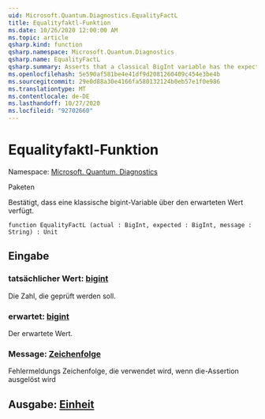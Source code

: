```yaml
---
uid: Microsoft.Quantum.Diagnostics.EqualityFactL
title: Equalityfaktl-Funktion
ms.date: 10/26/2020 12:00:00 AM
ms.topic: article
qsharp.kind: function
qsharp.namespace: Microsoft.Quantum.Diagnostics
qsharp.name: EqualityFactL
qsharp.summary: Asserts that a classical BigInt variable has the expected value.
ms.openlocfilehash: 5e590af581be4e41df9d2081260409c454e3be4b
ms.sourcegitcommit: 29e0d88a30e4166fa580132124b0eb57e1f0e986
ms.translationtype: MT
ms.contentlocale: de-DE
ms.lasthandoff: 10/27/2020
ms.locfileid: "92702660"
---
```

# <a name="equalityfactl-function"></a>Equalityfaktl-Funktion

Namespace: [Microsoft. Quantum. Diagnostics](xref:Microsoft.Quantum.Diagnostics)

Paketen [](https://nuget.org/packages/)


Bestätigt, dass eine klassische bigint-Variable über den erwarteten Wert verfügt.

```qsharp
function EqualityFactL (actual : BigInt, expected : BigInt, message : String) : Unit
```


## <a name="input"></a>Eingabe

### <a name="actual--bigint"></a>tatsächlicher Wert: [bigint](xref:microsoft.quantum.lang-ref.bigint)

Die Zahl, die geprüft werden soll.


### <a name="expected--bigint"></a>erwartet: [bigint](xref:microsoft.quantum.lang-ref.bigint)

Der erwartete Wert.


### <a name="message--string"></a>Message: [Zeichenfolge](xref:microsoft.quantum.lang-ref.string)

Fehlermeldungs Zeichenfolge, die verwendet wird, wenn die-Assertion ausgelöst wird



## <a name="output--unit"></a>Ausgabe: [Einheit](xref:microsoft.quantum.lang-ref.unit)

